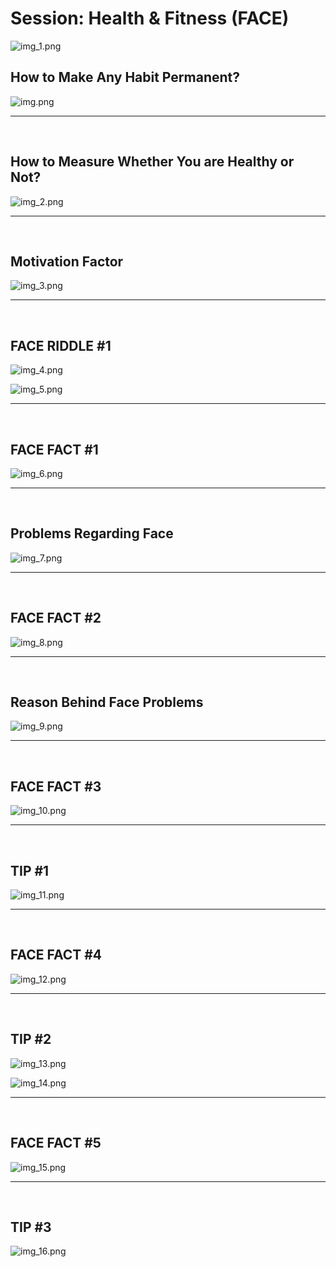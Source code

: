 # Session: Health & Fitness (FACE)

![img_1.png](img_1.png)

## How to Make Any Habit Permanent?

![img.png](img.png)

***
<br/>

## How to Measure Whether You are Healthy or Not?

![img_2.png](img_2.png)

***
<br/>

## Motivation Factor

![img_3.png](img_3.png)

***
<br/>

## FACE RIDDLE #1

![img_4.png](img_4.png)

![img_5.png](img_5.png)

***
<br/>

## FACE FACT #1

![img_6.png](img_6.png)

***
<br/>

## Problems Regarding Face

![img_7.png](img_7.png)

***
<br/>

## FACE FACT #2

![img_8.png](img_8.png)

***
<br/>

## Reason Behind Face Problems

![img_9.png](img_9.png)

***
<br/>

## FACE FACT #3

![img_10.png](img_10.png)

***
<br/>

## TIP #1

![img_11.png](img_11.png)

***
<br/>

## FACE FACT #4

![img_12.png](img_12.png)

***
<br/>

## TIP #2

![img_13.png](img_13.png)

![img_14.png](img_14.png)

***
<br/>

## FACE FACT #5

![img_15.png](img_15.png)

***
<br/>

## TIP #3

![img_16.png](img_16.png)

